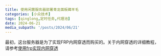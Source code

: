 ```yaml
---
title: 使用闲置服务器部署青龙面板薅羊毛
categories: [小众技术]
tags: [qinglong,定时任务,代理池]
date: 2024-06-21
media_subpath: '/posts/2024/06/21'
--- 
```


最初，这台服务器是为了实现FRP内网穿透而购买的。关于内网穿透的详细教程，请参考[使用frp实现内网穿透](https://blog.wsleepybear.cn/posts/%E4%BD%BF%E7%94%A8frp%E5%AE%9E%E7%8E%B0%E5%86%85%E7%BD%91%E7%A9%BF%E9%80%8F/)


